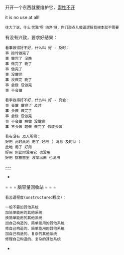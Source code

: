 
开开一个东西就要维护它，[索性不开](https://github.com/7900ms/00nottheater_deserted/tree/master/Installation_Manual/no-use-at-all-FDM)

it is no use at all!

<small>往大了说，什么‘优雅’啊 ‘纯净’呀，你们那点儿傻逼逻辑我根本就不需要</small>


有没有兴致，要求好结果：
```
看事做得好不好，什么叫 好 - 及时：
事 按时做完了
事 做完了 没晚
事 做完了 晚了
事 做完了
事 没做完
事 没做完 晚了
事 会做 没做完
事 不会做

看事做得好不好，什么叫 好 - 真会：
事 会做 做完了 及时
事 会做 做完了
事 会做 没做完
事 不会做 瞎做 没做完
事 不会做 瞎做 做完了 假装会做

看有没有 及人所需：
好用 此时此地 用了 好用 ( 消息 及时回 )
此地 用了 好用
好用 但此时没用它 也没用
好用 摆橱窗里 没拿出来 也没用

```

[---](https://www.v2ex.com/notes/28139)

-

= = = 脑容量回收站 = = =
```
看苦逼程度(unstructured程度)：

一般不要加其他系统
加简单能用的其他系统
换简单能用的其他系统
加自己构造的、简单能用的其他系统
修自己构造的、简单能用的其他系统
加自己构造的、复杂的其他系统
修理自己构造的、复杂的其他系统

```

-
